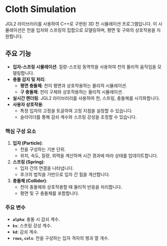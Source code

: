 # Cloth Simulation
JGL2 라이브러리를 사용하여 C++로 구현된 3D 천 시뮬레이션 프로그램입니다. 이 시뮬레이션은 천을 입자와 스프링의 집합으로 모델링하며, 평면 및 구와의 상호작용을 지원합니다.

## 주요 기능
- **입자-스프링 시뮬레이션**: 질량-스프링 동역학을 사용하여 천의 물리적 움직임을 모델링합니다.
- **충돌 감지 및 처리**:
  - **평면 충돌체**: 천이 평면과 상호작용하는 물리적 시뮬레이션.
  - **구 충돌체**: 천이 구체와 상호작용하는 물리적 시뮬레이션.
- **실시간 렌더링**: JGL2 라이브러리를 사용하여 천, 스프링, 충돌체를 시각화합니다.
- **사용자 상호작용**:
  - 특정 입자의 고정을 토글하여 고정 지점을 설정할 수 있습니다.
  - 슬라이더를 통해 감쇠 계수와 스프링 강성을 조정할 수 있습니다.

### 핵심 구성 요소
1. **입자 (Particle)**:
   - 천을 구성하는 기본 단위.
   - 위치, 속도, 질량, 외력을 계산하며 시간 경과에 따라 상태를 업데이트합니다.
2. **스프링 (Spring)**:
   - 입자 간의 연결을 나타냅니다.
   - 후크의 법칙을 기반으로 입자 간 힘을 계산합니다.
3. **충돌체 (Collider)**:
   - 천이 충돌체와 상호작용할 때 물리적 반응을 처리합니다.
   - 평면 및 구 충돌체를 포함합니다.

### 주요 변수
- **`alpha`**: 충돌 시 감쇠 계수.
- **`ks`**: 스프링 강성 계수.
- **`kd`**: 감쇠 계수.
- **`rows`, `cols`**: 천을 구성하는 입자 격자의 행과 열 개수.
